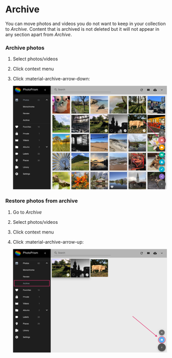 # Archive #
You can move photos and videos you do not want to keep in your collection to *Archive*.
Content that is archived is not deleted but it will not appear in any section apart from *Archive*.

### Archive photos ###

1. Select photos/videos
2. Click context menu
3. Click :material-archive-arrow-down:
   
    ![Screenshot](img/archive.png)
    
    <!--![Screenshot](img/confirm-archive.png)-->


### Restore photos from archive ###

1. Go to *Archive*
2. Select photos/videos
3. Click context menu
4. Click :material-archive-arrow-up:

    ![Screenshot](img/restore.png)

